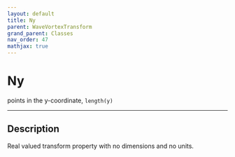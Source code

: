 ```yaml
---
layout: default
title: Ny
parent: WaveVortexTransform
grand_parent: Classes
nav_order: 47
mathjax: true
---
```


#  Ny

points in the y-coordinate, `length(y)`


---

## Description
Real valued transform property with no dimensions and no units.

